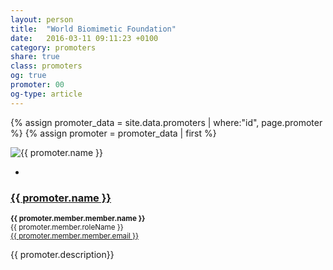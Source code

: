 ```yaml
---
layout: person
title:  "World Biomimetic Foundation"
date:   2016-03-11 09:11:23 +0100
category: promoters
share: true
class: promoters
og: true
promoter: 00
og-type: article
---
```


{% assign promoter_data = site.data.promoters | where:"id", page.promoter %}
{% assign promoter = promoter_data | first %}
<div class="speaker">
	<div class="photo-wrapper rounded"><img src="/assets/img/sponsors/{{ promoter.logo }}" alt="{{ promoter.name }}" class="img-responsive"></div>
	<ul class="speaker-socials">
		<li><a href="mailto:{{ promoter.email }}"><span class="fa fa-envelope"></span></a></li>
	</ul>
	<h3 class="name"><a href="{{ promoter.url }}">{{ promoter.name }}</a></h3>
	<p class="text-alt"><small><strong>{{ promoter.member.member.name }}</strong><br/>{{ promoter.member.roleName }}<br/><a href="mailto:{{ promoter.member.member.email }}" title="Email to {{ promoter.member.member.name }}">{{ promoter.member.member.email }}</a></small></p>
	<p class="about text-left">{{ promoter.description}} </p>
</div>